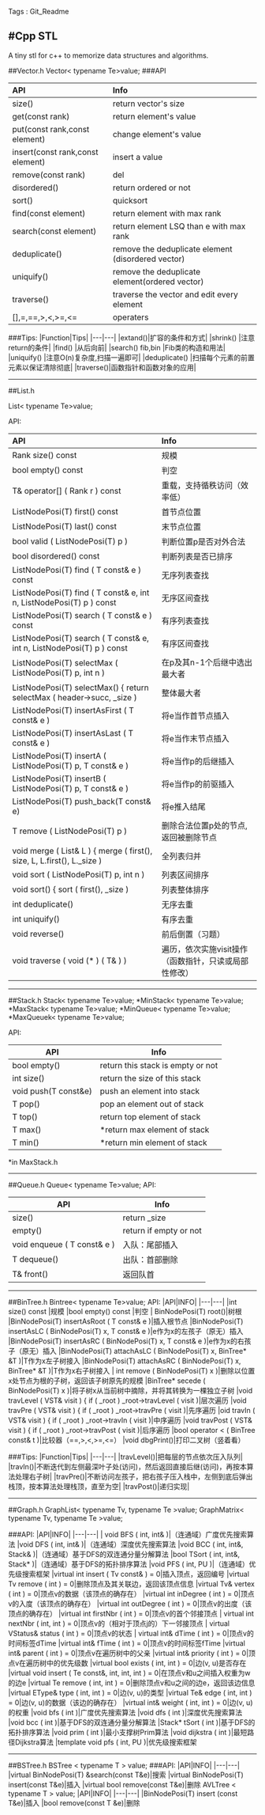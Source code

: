 Tags : Git_Readme

#Cpp STL
---
A tiny stl for c++ to memorize data structures and algorithms.

##Vector.h
Vector&lt; typename Te&gt;value;
###API

| API | Info |
|:----------|:----------|
|  size()     |  return vector's size|
|  get(const rank) |return element's value|
|  put(const rank,const element) |change element's value|
| insert(const rank,const element) |insert a value|
|  remove(const rank)| del|
|   disordered()| return ordered or not|
|  sort()|quicksort|
|  find(const element)| return element with max rank|
| search(const element)| return element LSQ than e with max rank|
| deduplicate() |remove the deduplicate element (disordered vector)|
| uniquify()|remove the deduplicate element(ordered vector)|
|traverse() |traverse the vector and edit every element|
|  [],=,==,>,<,>=,<=|operaters|

###Tips:
|Function|Tips|
|---|---|
|extand()|扩容的条件和方式|
|shrink() |注意return的条件|
|find() |从后向前|
|search() fib,bin |Fib类的构造和用法|
|uniquify()  |注意O(n)复杂度,扫描一遍即可|
|deduplicate() |扫描每个元素的前置元素以保证清除彻底|
|traverse()|函数指针和函数对象的应用|


---



##List.h

List&lt; typename Te&gt;value;

API:

| API | Info |
|:---|:---|
|Rank size() const |规模|
|bool empty() const|判空|
|T& operator[] ( Rank r ) const |重载，支持循秩访问（效率低）|
|ListNodePosi(T) first() const|首节点位置|
|ListNodePosi(T) last() const|末节点位置|
|bool valid ( ListNodePosi(T) p ) |判断位置p是否对外合法|
|bool disordered() const|判断列表是否已排序|
|ListNodePosi(T) find ( T const& e ) const|无序列表查找|
|ListNodePosi(T) find ( T const& e, int n, ListNodePosi(T) p ) const|无序区间查找|
|ListNodePosi(T) search ( T const& e ) const|有序列表查找|
|ListNodePosi(T) search ( T const& e, int n, ListNodePosi(T) p ) const|有序区间查找|
|ListNodePosi(T) selectMax ( ListNodePosi(T) p, int n )|在p及其n-1个后继中选出最大者
|ListNodePosi(T) selectMax() { return selectMax ( header->succ, _size )|整体最大者
|ListNodePosi(T) insertAsFirst ( T const& e )|将e当作首节点插入
|ListNodePosi(T) insertAsLast ( T const& e )|将e当作末节点插入
|ListNodePosi(T) insertA ( ListNodePosi(T) p, T const& e )|将e当作p的后继插入
|ListNodePosi(T) insertB ( ListNodePosi(T) p, T const& e )|将e当作p的前驱插入
|ListNodePosi(T) push_back(T const& e)|将e推入结尾
|T remove ( ListNodePosi(T) p )|删除合法位置p处的节点,返回被删除节点
|void merge ( List<T>& L ) { merge ( first(), size, L, L.first(), L._size )|全列表归并
|void sort ( ListNodePosi(T) p, int n )|列表区间排序
|void sort() { sort ( first(), _size )|列表整体排序
|int deduplicate()|无序去重|
|int uniquify()|有序去重|
|void reverse()|前后倒置（习题）|
|void traverse ( void (* ) ( T& ) )|遍历，依次实施visit操作（函数指针，只读或局部性修改）|



---
##Stack.h
Stack&lt; typename Te&gt;value;
*MinStack&lt; typename Te&gt;value;
*MaxStack&lt; typename Te&gt;value;
*MinQueue&lt; typename Te&gt;value;
*MaxQueuek&lt; typename Te&gt;value;

API:

|API|Info|
|---|---|
|bool empty()|return this stack is empty or not|
|int size()|return the size of this stack|
|void push(T const&e)|push an element into stack|
|T pop()|pop an element out of stack|
|T top()|return top element of stack|
|T max()|*return max element of stack|
|T min()|*return min element of stack|
*in MaxStack.h


---


##Queue.h
Queue&lt; typename Te&gt;value;
API:

|API|Info|
|---|---|
|size()|return _size|
|empty()|return if empty or not|
|void enqueue ( T const& e )|入队：尾部插入|
|T dequeue()|出队：首部删除|
|T& front()|返回队首|


---

##BinTree.h
Bintree&lt; typename Te&gt;value;
API:
|API|INFO|
|---|---|
|int size() const |规模
|bool empty() const |判空
| BinNodePosi(T) root()|树根
|BinNodePosi(T) insertAsRoot ( T const& e )|插入根节点
|BinNodePosi(T) insertAsLC ( BinNodePosi(T) x, T const& e )|e作为x的左孩子（原无）插入
|BinNodePosi(T) insertAsRC ( BinNodePosi(T) x, T const& e )|e作为x的右孩子（原无）插入
|BinNodePosi(T) attachAsLC ( BinNodePosi(T) x, BinTree<T>* &T )|T作为x左子树接入
|BinNodePosi(T) attachAsRC ( BinNodePosi(T) x, BinTree<T>* &T )|T作为x右子树接入
| int remove ( BinNodePosi(T) x )|删除以位置x处节点为根的子树，返回该子树原先的规模
|BinTree<T>* secede ( BinNodePosi(T) x )|将子树x从当前树中摘除，并将其转换为一棵独立子树
|void travLevel ( VST& visit ) { if ( _root ) _root->travLevel ( visit )|层次遍历
|void travPre ( VST& visit ) { if ( _root ) _root->travPre ( visit )|先序遍历
|oid travIn ( VST& visit ) { if ( _root ) _root->travIn ( visit )|中序遍历
|void travPost ( VST& visit ) { if ( _root ) _root->travPost ( visit )|后序遍历
|bool operator < ( BinTree<T> const& t )|比较器（==,>,<,>=,<=）
|void dbgPrint()|打印二叉树（竖着看）

###Tips:
|Function|Tips|
|---|---|
|travLevel()|把每层的节点依次压入队列|
|travIn()|不断迭代到左侧最深叶子处(访问)，然后返回直接后继(访问)，再按本算法处理右子树|
|travPre()|不断访问左孩子，把右孩子压入栈中，左侧到底后弹出栈顶，按本算法处理栈顶，直至为空|
|travPost()|递归实现|


---

##Graph.h
GraphList&lt; typename Tv, typename Te &gt;value;
GraphMatrix&lt; typename Tv, typename Te &gt;value;

###API:
|API|INFO|
|---|---|
| void BFS ( int, int& )|（连通域）广度优先搜索算法
|void DFS ( int, int& )|（连通域）深度优先搜索算法
|void BCC ( int, int&, Stack<int>& )|（连通域）基于DFS的双连通分量分解算法
|bool TSort ( int, int&, Stack<Tv>* )|（连通域）基于DFS的拓扑排序算法
|void PFS ( int, PU )|（连通域）优先级搜索框架
|virtual int insert ( Tv const& ) = 0|插入顶点，返回编号
|virtual Tv remove ( int ) = 0|删除顶点及其关联边，返回该顶点信息
|virtual Tv& vertex ( int ) = 0|顶点v的数据（该顶点的确存在）
|virtual int inDegree ( int ) = 0|顶点v的入度（该顶点的确存在）
|virtual int outDegree ( int ) = 0|顶点v的出度（该顶点的确存在）
|virtual int firstNbr ( int ) = 0|顶点v的首个邻接顶点
| virtual int nextNbr ( int, int ) = 0|顶点v的（相对于顶点j的）下一邻接顶点
| virtual VStatus& status ( int ) = 0|顶点v的状态
| virtual int& dTime ( int ) = 0|顶点v的时间标签dTime
|virtual int& fTime ( int ) = 0|顶点v的时间标签fTime
|virtual int& parent ( int ) = 0|顶点v在遍历树中的父亲
|virtual int& priority ( int ) = 0|顶点v在遍历树中的优先级数
|virtual bool exists ( int, int ) = 0|边(v, u)是否存在
|virtual void insert ( Te const&, int, int, int ) = 0|在顶点v和u之间插入权重为w的边e
|virtual Te remove ( int, int ) = 0|删除顶点v和u之间的边e，返回该边信息
|virtual EType& type ( int, int ) = 0|边(v, u)的类型
|virtual Te& edge ( int, int ) = 0|边(v, u)的数据（该边的确存在）
|virtual int& weight ( int, int ) = 0|边(v, u)的权重
|void bfs ( int )|广度优先搜索算法
|void dfs ( int )|深度优先搜索算法
|void bcc ( int )|基于DFS的双连通分量分解算法
|Stack<Tv>* tSort ( int )|基于DFS的拓扑排序算法
|void prim ( int )|最小支撑树Prim算法
|void dijkstra ( int )|最短路径Dijkstra算法
|template <typename PU> void pfs ( int, PU )|优先级搜索框架


---

##BSTree.h
BSTree &lt; typename T &gt; value;
###API:
|API|INFO|
|---|---|
|virtual BinNodePosi(T) &search(const T&e)|搜索
|virtual BinNodePosi(T) insert(const T&e)|插入
|virtual bool remove(const T&e)|删除
AVLTree &lt; typename T &gt; value;
|API|INFO|
|---|---|
|BinNodePosi(T) insert (const T&e)|插入
|bool remove(const T &e)|删除


